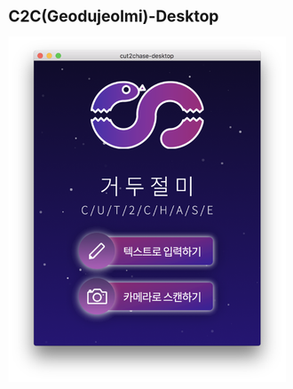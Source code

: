 # C2C(Geodujeolmi)-Desktop

<img alt="screenshots/main" src="./screenshots/main.png" width="500px"/>
